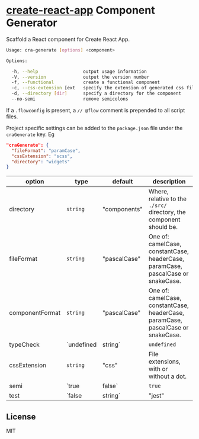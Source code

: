 # [create-react-app](https://github.com/facebookincubator/create-react-app) Component Generator

Scaffold a React component for Create React App.

```bash
Usage: cra-generate [options] <component>

Options:

  -h, --help                 output usage information
  -V, --version              output the version number
  -f, --functional           create a functional component
  -c, --css-extension [ext   specify the extension of generated css files
  -d, --directory [dir]      specify a directory for the component
  --no-semi                  remove semicolons
```

If a `.flowconfig` is present, a `// @flow` comment is prepended to all script files.

Project specific settings can be added to the `package.json` file under the `craGenerate` key. Eg

```json
"craGenerate": {
  "fileFormat": "paramCase",
  "cssExtension": "scss",
  "directory": "widgets"
}
```

| option          | type    | default     | description                                                                      |
|-----------------|---------|-------------|----------------------------------------------------------------------------------|
| directory       | `string`  | "components"  | Where, relative to the `./src/` directory, the component should be.                          |
| fileFormat      | `string`  | "pascalCase"  | One of: camelCase, constantCase, headerCase, paramCase, pascalCase or snakeCase. |
| componentFormat | `string`  | "pascalCase"  | One of: camelCase, constantCase, headerCase, paramCase, pascalCase or snakeCase. |
| typeCheck       | `undefined|string` | `undefined` | Can be set explicitly to "flow".                                                 |
| cssExtension    | `string`  | "css"         | File extensions, with or without a dot.                                      |
| semi    | `true|false`  | `true`         | Should script files be terminated with a semicolon.                                      |
| test            | `false|string` | "jest"   | Only jest for now. Can be skipped with false.                                  |

## License

MIT
